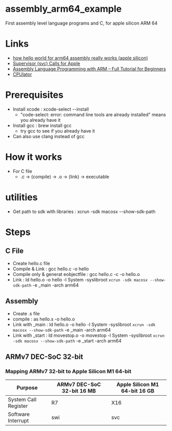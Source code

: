# assembly_arm64_example
First assembly level language programs and C, for apple silicon ARM 64


# Links
- [how hello world for arm64 assembly really works (apple silicon)](https://youtu.be/d0OXp0zqIo0)
- [Supervisor (svc) Calls for Apple](https://opensource.apple.com/source/xnu/xnu-1504.3.12/bsd/kern/syscalls.master)
- [Assembly Language Programming with ARM – Full Tutorial for Beginners](https://youtu.be/gfmRrPjnEw4)
- [CPUlator](https://cpulator.01xz.net/)

# Prerequisites
- Install xcode : xcode-select --install
    - "code-select: error: command line tools are already installed" means you already have it 
- Install gcc : brew install gcc
    - try gcc to see if you already have it
- Can also use clang instead of gcc

# How it works
- For C file
    - .c -> (compile) -> .o -> (link) -> executable

# utilities 
- Get path to sdk with libraries : xcrun -sdk macosx --show-sdk-path
# Steps
## C File
- Create hello.c file
- Compile & Link : gcc hello.c -o hello
- Compile only & generat eobjectfile : gcc hello.c -c -o hello.o
- Link : ld hello.o -o hello -l System -syslibroot `xcrun -sdk macosx --show-sdk-path` -e _main -arch arm64

## Assembly
- Create .s file
- compile : as hello.s -o hello.o
- Link with _main : ld hello.o -o hello -l System -syslibroot `xcrun -sdk macosx --show-sdk-path` -e _main -arch arm64
- Link with _start : ld movestop.o -o movestop -l System -syslibroot `xcrun -sdk macosx --show-sdk-path` -e _start -arch arm64

## ARMv7 DEC-SoC 32-bit
### Mapping ARMv7 32-bit to Apple Silicon M1 64-bit
| Purpose | ARMv7 DEC-SoC 32-bit 16 MB | Apple Silicon M1 64-bit 16 GB |
|--------|-------------|-----------------------|
| System Call Register | R7 | X16 |
| Software Interrupt | swi | svc |

